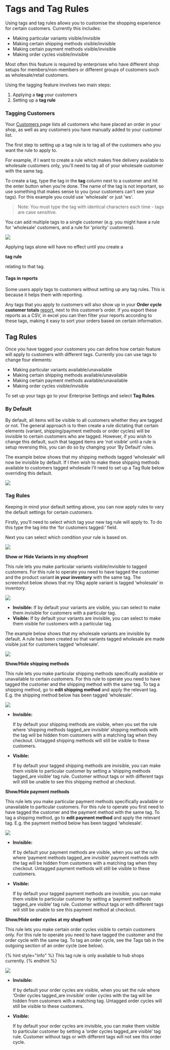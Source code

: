 # Tags and Tag Rules

Using tags and tag rules allows you to customise the shopping experience for certain customers. Currently this includes:

* Making particular variants visible/invisible
* Making certain shipping methods visible/invisible
* Making certain payment methods visible/invisible
* Making order cycles visible/invisible

Most often this feature is required by enterprises who have different shop setups for members/non-members or different groups of customers such as wholesale/retail customers.

Using the tagging feature involves two main steps:

1. Applying a **tag** your customers
2. Setting up a **tag rule**

### Tagging Customers

Your [Customers ](https://github.com/ofn-user-guide/ofn-user-guide-master/tree/d5a1113e673b0e22198ca207b1db61339799868a/customer-accounts-and-tagging.md)page lists all customers who have placed an order in your shop, as well as any customers you have manually added to your customer list.

The first step to setting up a tag rule is to tag all of the customers who you want the rule to apply to.

For example, if I want to create a rule which makes free delivery available to wholesale customers only, you'll need to tag all of your wholesale customer with the same tag.

To create a tag, type the tag in the **tag** column next to a customer and hit the enter button when you’re done. The name of the tag is not important, so use something that makes sense to you \(your customers can't see your tags\). For this example you could use 'wholesale' or just 'ws'.

> Note: You must type the tag with identical characters each time - tags are case sensitive.

You can add multiple tags to a single customer \(e.g. you might have a rule for 'wholesale' customers, and a rule for 'priority' customers\).

![](https://openfoodnetwork.org/wp-content/uploads/2015/10/Customer-taggs.png)

Applying tags alone will have no effect until you create a 

**tag rule**

 relating to that tag.

#### Tags in reports

Some users apply tags to customers without setting up any tag rules. This is because it helps them with reporting.

Any tags that you apply to customers will also show up in your **Order cycle customer totals** [report](../../basic-features/reports.md), next to this customer’s order. If you export these reports as a CSV, in excel you can then filter your reports according to these tags, making it easy to sort your orders based on certain information.

## Tag Rules

Once you have tagged your customers you can define how certain feature will apply to customers with different tags. Currently you can use tags to change four elements:

* Making particular variants available/unavailable
* Making certain shipping methods available/unavailable
* Making certain payment methods available/unavailable
* Making order cycles visible/invisible

To set up your tags go to your Enterprise Settings and select **Tag Rules**.

### By Default

By default, all items will be visible to all customers whether they are tagged or not. The general approach is to then create a rule dictating that certain elements \(variant, shipping/payment methods or order cycles\) will be invisible to certain customers who are tagged. However, if you wish to change this default, such that tagged items are ‘not visible’ until a rule is setup reversing this, you can do so by changing your ‘By Default’ rules.

The example below shows that my shipping methods tagged ‘wholesale’ will now be invisible by default. If I then wish to make these shipping methods available to customers tagged wholesale I’ll need to set up a Tag Rule below overriding this default.

![](https://openfoodnetwork.org/wp-content/uploads/2015/10/Default-tags.png)

### Tag Rules

Keeping in mind your default setting above, you can now apply rules to vary the default settings for certain customers.

Firstly, you’ll need to select which tag your new tag rule will apply to. To do this type the tag into the ‘for customers tagged:’ field.

Next you can select which condition your rule is based on.

![](https://openfoodnetwork.org/wp-content/uploads/2015/10/Rule-Typess.png)

**Show or Hide Variants in my shopfront**

This rule lets you make particular variants visible/invisible to tagged customers. For this rule to operate you need to have tagged the customer and the product variant **in your inventory** with the same tag. The screenshot below shows that my 10kg apple variant is tagged ‘wholesale’ in inventory.

![](https://openfoodnetwork.org/wp-content/uploads/2015/10/Inventory-tagged.png)

* **Invisible:**  If by default your variants are visible, you can select to make them invisible for customers with a particular tag.
* **Visible:**  If by default your variants are invisible, you can select to make them visible for customers with a particular tag.

The example below shows that my wholesale variants are invisible by default. A rule has been created so that variants tagged wholesale are made visible just for customers tagged ‘wholesale’.

![](https://openfoodnetwork.org/wp-content/uploads/2015/10/Inventory-taggedd.png)

**Show/Hide shipping methods**

This rule lets you make particular shipping methods specifically available or unavailable to certain customers. For this rule to operate you need to have tagged the customer and the shipping method with the same tag. To tag a shipping method, go to **edit shipping method** and apply the relevant tag. E.g. the shipping method below has been tagged ‘wholesale’.

![](https://openfoodnetwork.org/wp-content/uploads/2015/10/Tagging-a-shipping-method.png)

* **Invisible:**

   If by default your shipping methods are visible, when you set the rule where ‘shipping methods tagged\_are invisible’ shipping methods with the tag will be hidden from customers with a matching tag when they checkout. Untagged shipping methods will still be visible to these customers.

* **Visible:**

  If by default your tagged shipping methods are invisible, you can make them visible to particular customer by setting a ‘shipping methods tagged\_are visible’ tag rule.  Customer without tags or with different tags will still be unable to see this shipping method at checkout.

**Show/Hide payment methods**

This rule lets you make particular payment methods specifically available or unavailable to particular customers. For this rule to operate you first need to have tagged the customer and the payment method with the same tag. To tag a shipping method, go to **edit payment method** and apply the relevant tag. E.g. the payment method below has been tagged ‘wholesale’.

![](https://openfoodnetwork.org/wp-content/uploads/2015/10/Tagged-payment.png)

* **Invisible:**

   If by default your payment methods are visible, when you set the rule where ‘payment methods tagged\_are invisible’ payment methods with the tag will be hidden from customers with a matching tag when they checkout. Untagged payment methods will still be visible to these customers.

* **Visible:**

  If by default your tagged payment methods are invisible, you can make them visible to particular customer by setting a ‘payment methods tagged\_are visible’ tag rule.  Customer without tags or with different tags will still be unable to see this payment method at checkout.

**Show/Hide order cycles at my shopfront**

This rule lets you make certain order cycles visible to certain customers only. For this rule to operate you need to have tagged the customer and the order cycle with the same tag. To tag an order cycle, see the Tags tab in the outgoing section of an order cycle \(see below\).

{% hint style="info" %}
 This tag rule is only available to hub shops currently.
{% endhint %}

![](https://openfoodnetwork.org/wp-content/uploads/2015/10/Outgoing.png)

* **Invisible:**

   If by default your order cycles are visible, when you set the rule where ‘Order cycles tagged\_are invisible’ order cycles with the tag will be hidden from customers with a matching tag. Untagged order cycles will still be visible to these customers.

* **Visible:**

  If by default your order cycles are invisible, you can make them visible to particular customer by setting a ‘order cycles tagged\_are visible’ tag rule.  Customer without tags or with different tags will not see this order cycle.

